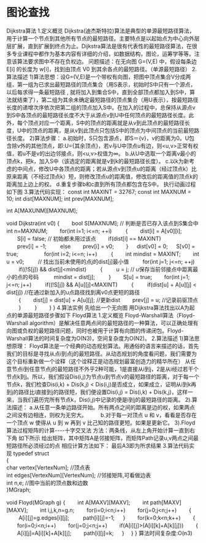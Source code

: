 



# 图论查找

Dijkstra算法 1.定义概览 Dijkstra(迪杰斯特拉)算法是典型的单源最短路径算法，用于计算一个节点到其他所有节点的最短路径。主要特点是以起始点为中心向外层层扩展，直到扩展到终点为止。Dijkstra算法是很有代表性的最短路径算法，在很多专业课程中都作为基本内容有详细的介绍，如数据结构，图论，运筹学等等。注意该算法要求图中不存在负权边。 问题描述：在无向图 G=(V,E) 中，假设每条边 E[i] 的长度为 w[i]，找到由顶点 V0 到其余各点的最短路径。（单源最短路径）   2.算法描述 1)算法思想：设G=(V,E)是一个带权有向图，把图中顶点集合V分成两组，第一组为已求出最短路径的顶点集合（用S表示，初始时S中只有一个源点，以后每求得一条最短路径 , 就将加入到集合S中，直到全部顶点都加入到S中，算法就结束了），第二组为其余未确定最短路径的顶点集合（用U表示），按最短路径长度的递增次序依次把第二组的顶点加入S中。在加入的过程中，总保持从源点v到S中各顶点的最短路径长度不大于从源点v到U中任何顶点的最短路径长度。此外，每个顶点对应一个距离，S中的顶点的距离就是从v到此顶点的最短路径长度，U中的顶点的距离，是从v到此顶点只包括S中的顶点为中间顶点的当前最短路径长度。 2)算法步骤： a.初始时，S只包含源点，即S＝{v}，v的距离为0。U包含除v外的其他顶点，即:U={其余顶点}，若v与U中顶点u有边，则<u,v>正常有权值，若u不是v的出边邻接点，则<u,v>权值为∞。 b.从U中选取一个距离v最小的顶点k，把k，加入S中（该选定的距离就是v到k的最短路径长度）。 c.以k为新考虑的中间点，修改U中各顶点的距离；若从源点v到顶点u的距离（经过顶点k）比原来距离（不经过顶点k）短，则修改顶点u的距离值，修改后的距离值的顶点k的距离加上边上的权。 d.重复步骤b和c直到所有顶点都包含在S中。   执行动画过程如下图     3.算法代码实现：    const int  MAXINT = 32767;
const int MAXNUM = 10;
int dist[MAXNUM];
int prev[MAXNUM];

int A[MAXUNM][MAXNUM];

void Dijkstra(int v0)
{
  　　bool S[MAXNUM];                                  // 判断是否已存入该点到S集合中
      int n=MAXNUM;
  　　for(int i=1; i<=n; ++i)
 　　 {
      　　dist[i] = A[v0][i];
      　　S[i] = false;                                // 初始都未用过该点
      　　if(dist[i] == MAXINT)    
            　　prev[i] = -1;
 　　     else 
            　　prev[i] = v0;
   　　}
   　 dist[v0] = 0;
   　 S[v0] = true; 　　
 　　 for(int i=2; i<=n; i++)
 　　 {
       　　int mindist = MAXINT;
       　　int u = v0; 　　                            // 找出当前未使用的点j的dist[j]最小值
      　　 for(int j=1; j<=n; ++j)
      　　    if((!S[j]) && dist[j]<mindist)
      　　    {
         　　       u = j;                             // u保存当前邻接点中距离最小的点的号码 
         　 　      mindist = dist[j];
       　　   }
       　　S[u] = true; 
       　　for(int j=1; j<=n; j++)
       　　    if((!S[j]) && A[u][j]<MAXINT)
       　　    {
           　    　if(dist[u] + A[u][j] < dist[j])     //在通过新加入的u点路径找到离v0点更短的路径  
           　    　{
                   　　dist[j] = dist[u] + A[u][j];    //更新dist 
                   　　prev[j] = u;                    //记录前驱顶点 
            　　    }
        　    　}
   　　}
}     4.算法实例 先给出一个无向图   用Dijkstra算法找出以A为起点的单源最短路径步骤如下     Floyd算法 1.定义概览 Floyd-Warshall算法（Floyd-Warshall algorithm）是解决任意两点间的最短路径的一种算法，可以正确处理有向图或负权的最短路径问题，同时也被用于计算有向图的传递闭包。Floyd-Warshall算法的时间复杂度为O(N3)，空间复杂度为O(N2)。   2.算法描述 1)算法思想原理：      Floyd算法是一个经典的动态规划算法。用通俗的语言来描述的话，首先我们的目标是寻找从点i到点j的最短路径。从动态规划的角度看问题，我们需要为这个目标重新做一个诠释（这个诠释正是动态规划最富创造力的精华所在）       从任意节点i到任意节点j的最短路径不外乎2种可能，1是直接从i到j，2是从i经过若干个节点k到j。所以，我们假设Dis(i,j)为节点u到节点v的最短路径的距离，对于每一个节点k，我们检查Dis(i,k) + Dis(k,j) < Dis(i,j)是否成立，如果成立，证明从i到k再到j的路径比i直接到j的路径短，我们便设置Dis(i,j) = Dis(i,k) + Dis(k,j)，这样一来，当我们遍历完所有节点k，Dis(i,j)中记录的便是i到j的最短路径的距离。 2).算法描述： a.从任意一条单边路径开始。所有两点之间的距离是边的权，如果两点之间没有边相连，则权为无穷大。 　　 b.对于每一对顶点 u 和 v，看看是否存在一个顶点 w 使得从 u 到 w 再到 v 比己知的路径更短。如果是更新它。 3).Floyd算法过程矩阵的计算----十字交叉法 方法：两条线，从左上角开始计算一直到右下角 如下所示 给出矩阵，其中矩阵A是邻接矩阵，而矩阵Path记录u,v两点之间最短路径所必须经过的点   相应计算方法如下：       最后A3即为所求结果   3.算法代码实现  typedef struct          
{        
    char vertex[VertexNum];                                //顶点表         
    int edges[VertexNum][VertexNum];                       //邻接矩阵,可看做边表         
    int n,e;                                               //图中当前的顶点数和边数         
}MGraph; 

void Floyd(MGraph g)
{
 　　int A[MAXV][MAXV];
 　　int path[MAXV][MAXV];
 　　int i,j,k,n=g.n;
 　　for(i=0;i<n;i++)
    　　for(j=0;j<n;j++)
    　　{ 　　
             A[i][j]=g.edges[i][j];
         　　 path[i][j]=-1;
     　 }
 　　for(k=0;k<n;k++)
 　　{ 
      　　for(i=0;i<n;i++)
         　　for(j=0;j<n;j++)
             　　if(A[i][j]>(A[i][k]+A[k][j]))
             　　{
                   　　A[i][j]=A[i][k]+A[k][j];
                   　　path[i][j]=k;
              　 } 
    　} 
}    算法时间复杂度:O(n3)